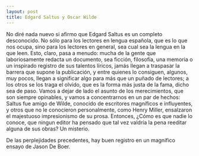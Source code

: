 ```yaml
---
layout: post
title: Edgard Saltus y Oscar Wilde
---
```

No diré nada nuevo si afirmo que Edgard Saltus es un completo desconocido. No sólo para los lectores en lengua española, que es lo que nos ocupa, sino para los lectores en general, sea cual sea la lengua en la que leen. Esto, claro, pasa a menudo: mucha de la gente que laboriosamente redacta un documento, sea ficción, filosofía, una memoria o un inspirado registro de sus talentos líricos, jamás llegan a traspasar la barrera que supone la publicación, y entre quienes lo consiguen, algunos, muy pocos, llegan a significar algo para más que un puñado de lectores; a los otros se los traga el olvido, que es la forma más justa de la fama, dicho sea de paso. Vamos a dejar de lado el asunto de los merecimientos, que son siempre opinables, y vamos a concentrarnos en un par de hechos: Saltus fue amigo de Wilde, conocido de escritores magníficos e influyentes, y otros que no le conocieron personalmente, como Henry Miller, ensalzaron el majestuoso impresionismo de su prosa. Entonces, ¿Cómo es que nadie lo conoce, que ningun editor ha pensado que tal vez valdría la pena reeditar alguna de sus obras? Un misterio.

De las perplejidades precedentes, hay buen registro en un magnifico ensayo de Jason De Boer. 
